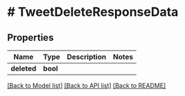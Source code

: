 # # TweetDeleteResponseData

## Properties

Name | Type | Description | Notes
------------ | ------------- | ------------- | -------------
**deleted** | **bool** |  |

[[Back to Model list]](../../README.md#models) [[Back to API list]](../../README.md#endpoints) [[Back to README]](../../README.md)
